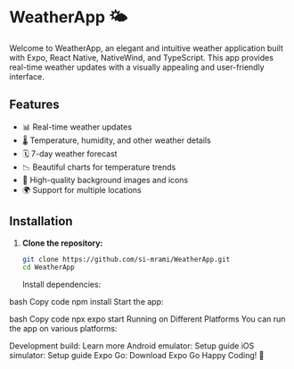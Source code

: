 # WeatherApp 🌤️

Welcome to WeatherApp, an elegant and intuitive weather application built with Expo, React Native, NativeWind, and TypeScript. This app provides real-time weather updates with a visually appealing and user-friendly interface.

## Features

- 📊 Real-time weather updates
- 🌡️ Temperature, humidity, and other weather details
- 🗓️ 7-day weather forecast
- 📉 Beautiful charts for temperature trends
- 🌆 High-quality background images and icons
- 🌍 Support for multiple locations

## Installation

1. **Clone the repository:**

   ```bash
   git clone https://github.com/si-mrami/WeatherApp.git
   cd WeatherApp
   ```

   Install dependencies:

bash
Copy code
npm install
Start the app:

bash
Copy code
npx expo start
Running on Different Platforms
You can run the app on various platforms:

Development build: Learn more
Android emulator: Setup guide
iOS simulator: Setup guide
Expo Go: Download Expo Go
Happy Coding! 🚀
